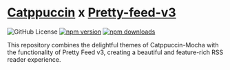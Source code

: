 # [Catppuccin](https://github.com/catppuccin/catppuccin) x [Pretty-feed-v3](https://github.com/genmon/aboutfeeds/blob/main/tools/pretty-feed-v3.xsl)

![GitHub License](https://img.shields.io/github/license/stephansama/packages)
[![npm version](https://badge.fury.io/js/@stephansama%2Fcatppuccin-rss.svg)](https://badge.fury.io/js/@stephansama%2Fcatppuccin-rss)
[![npm downloads](https://img.shields.io/npm/dw/@stephansama/catppuccin-rss)](https://www.npmjs.com/package/@stephansama/catppuccin-rss)

This repository combines the delightful themes of Catppuccin-Mocha
with the functionality of Pretty Feed v3,
creating a beautiful and feature-rich RSS reader experience.
